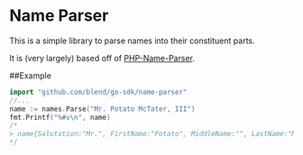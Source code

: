 Name Parser
===========

This is a simple library to parse names into their constituent parts.

It is (very largely) based off of [PHP-Name-Parser](https://github.com/joshfraser/PHP-Name-Parser).

##Example

```go
import "github.com/blend/go-sdk/name-parser"
//...
name := names.Parse("Mr. Potato McTater, III")
fmt.Printf("%#v\n", name) 
/*
> name{Salutation:"Mr.", FirstName:"Potato", MiddleName:"", LastName:"McTater", Suffix:"III"}
*/
```